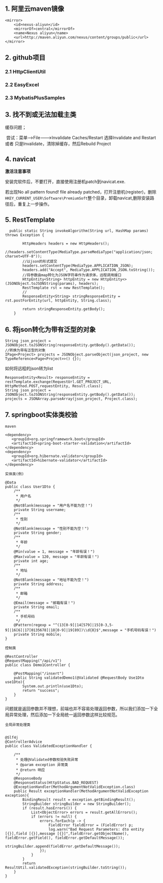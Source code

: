 # 

## 1. 阿里云maven镜像

```
<mirror>  
    <id>nexus-aliyun</id>  
    <mirrorOf>central</mirrorOf>    
    <name>Nexus aliyun</name>  
    <url>http://maven.aliyun.com/nexus/content/groups/public</url>  
</mirror> 
```

## 2. github项目

### 2.1 HttpClientUtil

### 2.2 EasyExcel

### 2.3 MybatisPlusSamples

## 3. 找不到或无法加载主类

缓存问题；

​      尝试：菜单-->File--->Invalidate Caches/Restart 选择Invalidate and Restart 或者 只是Invalidate，清除掉缓存，然后Rebuild Project

## 4. navicat

**激活注意事项**

安装完软件后，不要打开，直接使用注册机patch到navicat.exe.

若出现No all pattern found! file already patched，打开注册机(register)，删除`HKEY_CURRENT_USER\Software\PremiumSoft`整个目录，卸载navicat,删除安装路径后，重复上一步操作。

## 5. RestTemplate

```
  public static String invokeAlgorithm(String url, HashMap params) throws Exception {

        HttpHeaders headers = new HttpHeaders();
        //headers.setContentType(MediaType.parseMediaType("application/json; charset=UTF-8"));
        //以json的形式提交
        headers.setContentType(MediaType.APPLICATION_JSON);
        headers.add("Accept", MediaType.APPLICATION_JSON.toString());
        //将参数由map转化为JSON字符串作为请求体，远程调用接口
        HttpEntity<String> httpEntity = new HttpEntity<>(JSONObject.toJSONString(params), headers);
        RestTemplate rst = new RestTemplate();
		//
        ResponseEntity<String> stringResponseEntity = rst.postForEntity(url, httpEntity, String.class);

        return stringResponseEntity.getBody();
    }
```

## 6. 将json转化为带有泛型的对象

```
String json_project = JSONObject.toJSONString(responseEntity.getBody().getData());
//转换为带有泛型的对象
IPage<Project> projects = JSONObject.parseObject(json_project, new TypeReference<Page<Project>>() {});
```



如何将远程的json转为list

```
ResponseEntity<Result> responseEntity = restTemplate.exchange(RequestUrl.GET_PROJECT_URL, HttpMethod.POST,requestEntity, Result.class);
String json_project = JSONObject.toJSONString(responseEntity.getBody().getData());
projects = JSONArray.parseArray(json_project, Project.class);
```

## 7. springboot实体类校验

`maven`

```
<dependency>
   <groupId>org.springframework.boot</groupId>
   <artifactId>spring-boot-starter-validation</artifactId>
</dependency>
<dependency>
   <groupId>org.hibernate.validator</groupId>
   <artifactId>hibernate-validator</artifactId>
</dependency>
```

`实体类(例)`

```
@Data
public class User1Dto {
    /**
     * 用户名
     */
    @NotBlank(message = "用户名不能为空！")
    private String username;
    /**
     * 性别
     */
    @NotBlank(message = "性别不能为空！")
    private String gender;
    /**
     * 年龄
     */
    @Min(value = 1, message = "年龄有误！")
    @Max(value = 120, message = "年龄有误！")
    private int age;
    /**
     * 地址
     */
    @NotBlank(message = "地址不能为空！")
    private String address;
    /**
     * 邮箱
     */
    @Email(message = "邮箱有误！")
    private String email;
    /**
     * 手机号码
     */
    @Pattern(regexp = "^(13[0-9]|14[579]|15[0-3,5-9]|16[6]|17[0135678]|18[0-9]|19[89])\\d{8}$",message = "手机号码有误！")
    private String mobile;
}
```

`控制类`

```
@RestController
@RequestMapping("/api/v1")
public class Demo1Controller {
 
    @PostMapping("/insert")
    public String validatedDemo1(@Validated @RequestBody Use1Dto use1Dto){
        System.out.println(use1Dto);
        return "success";
    }
}
```



问题就是返回参数并不理想，前端也并不容易处理返回参数，所以我们添加一下全局异常处理，然后添加一下全局统一返回参数这样比较规范。

`全局异常处理类`

```

@Slf4j
@ControllerAdvice
public class ValidatedExceptionHandler {
 
    /**
     * 处理@Validated参数校验失败异常
     * @param exception 异常类
     * @return 响应
     */
    @ResponseBody
    @ResponseStatus(HttpStatus.BAD_REQUEST)
    @ExceptionHandler(MethodArgumentNotValidException.class)
    public Result exceptionHandler(MethodArgumentNotValidException exception){
        BindingResult result = exception.getBindingResult();
        StringBuilder stringBuilder = new StringBuilder();
        if (result.hasErrors()) {
            List<ObjectError> errors = result.getAllErrors();
            if (errors != null) {
                errors.forEach(p -> {
                    FieldError fieldError = (FieldError) p;
                    log.warn("Bad Request Parameters: dto entity [{}],field [{}],message [{}]",fieldError.getObjectName(), fieldError.getField(), fieldError.getDefaultMessage());
                    stringBuilder.append(fieldError.getDefaultMessage());
                });
            }
        }
        return ResultUtil.validatedException(stringBuilder.toString());
    }
}
```

